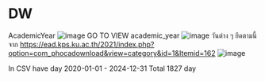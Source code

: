 # DW
 AcademicYear
![image](https://github.com/iristap/DW/assets/47081187/ec139cd9-63b1-4507-adb4-1073457ae9b3)
GO TO VIEW academic_year
![image](https://github.com/iristap/DW/assets/47081187/abbbd342-6e09-4b10-aa4c-4b698bc7e9b5)
วันต่าง ๆ ยึดตามนี้ จาก https://ead.kps.ku.ac.th/2021/index.php?option=com_phocadownload&view=category&id=1&Itemid=162
![image](https://github.com/iristap/DW/assets/47081187/40a72998-e580-46ee-af9e-6170758aeb2e)

In CSV have 
day 2020-01-01 - 2024-12-31 
Total 1827 day

